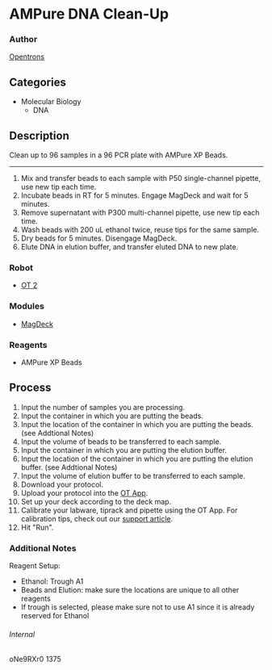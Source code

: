 # AMPure DNA Clean-Up

### Author
[Opentrons](http://www.opentrons.com/)

## Categories
* Molecular Biology
    * DNA

## Description
Clean up to 96 samples in a 96 PCR plate with AMPure XP Beads.

---
1. Mix and transfer beads to each sample with P50 single-channel pipette, use new tip each time.
2. Incubate beads in RT for 5 minutes. Engage MagDeck and wait for 5 minutes.
3. Remove supernatant with P300 multi-channel pipette, use new tip each time.
4. Wash beads with 200 uL ethanol twice, reuse tips for the same sample.
5. Dry beads for 5 minutes. Disengage MagDeck.
6. Elute DNA in elution buffer, and transfer eluted DNA to new plate.

### Robot
* [OT 2](https://opentrons.com/ot-2)

### Modules
* [MagDeck](https://shop.opentrons.com/products/magdeck)

### Reagents
* AMPure XP Beads

## Process
1. Input the number of samples you are processing.
2. Input the container in which you are putting the beads.
3. Input the location of the container in which you are putting the beads. (see Addtional Notes)
4. Input the volume of beads to be transferred to each sample.
5. Input the container in which you are putting the elution buffer.
6. Input the location of the container in which you are putting the elution buffer. (see Addtional Notes)
7. Input the volume of elution buffer to be transferred to each sample.
8. Download your protocol.
9. Upload your protocol into the [OT App](https://opentrons.com/ot-app).
10. Set up your deck according to the deck map.
11. Calibrate your labware, tiprack and pipette using the OT App. For calibration tips, check out our [support article](https://support.opentrons.com/ot-2/getting-started-software-setup/deck-calibration).
12. Hit "Run".

### Additional Notes
Reagent Setup:
* Ethanol: Trough A1
* Beads and Elution: make sure the locations are unique to all other reagents
* If trough is selected, please make sure not to use A1 since it is already reserved for Ethanol

###### Internal
oNe9RXr0
1375
